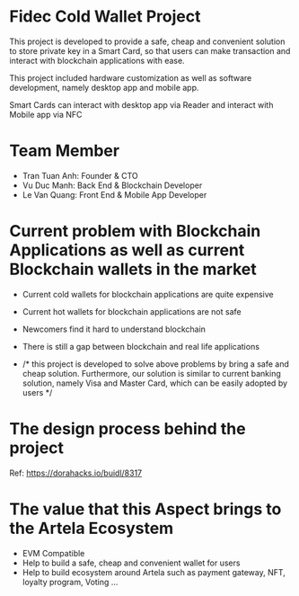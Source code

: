# Fidec Cold Wallet Project
This project is developed to provide a safe, cheap and convenient solution to store private key in a Smart Card, so that users can make transaction and interact with blockchain applications with ease.

This project included hardware customization as well as software development, namely desktop app and mobile app.

Smart Cards can interact with desktop app via Reader and interact with Mobile app via NFC

# Team Member
- Tran Tuan Anh: Founder & CTO
- Vu Duc Manh: Back End & Blockchain Developer
- Le Van Quang: Front End & Mobile App Developer

# Current problem with Blockchain Applications as well as current Blockchain wallets in the market
- Current cold wallets for blockchain applications are quite expensive
- Current hot wallets for blockchain applications are not safe
- Newcomers find it hard to understand blockchain
- There is still a gap between blockchain and real life applications

- /* this project is developed to solve above problems by bring a safe and cheap solution. Furthermore, our solution is similar to current banking solution, namely Visa and Master Card, which can be easily adopted by users */

# The design process behind the project
Ref: https://dorahacks.io/buidl/8317

# The value that this Aspect brings to the Artela Ecosystem
- EVM Compatible
- Help to build a safe, cheap and convenient wallet for users
- Help to build ecosystem around Artela such as payment gateway, NFT, loyalty program, Voting ...
